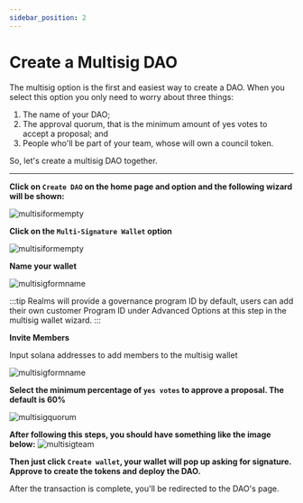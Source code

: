 ```yaml
---
sidebar_position: 2
---
```


# Create a Multisig DAO

The multisig option is the first and easiest way to create a DAO. When you select this option you only need to worry about three things:

1. The name of your DAO;
2. The approval quorum, that is the minimum amount of yes votes to accept a proposal; and
3. People who'll be part of your team, whose will own a council token.

So, let's create a multisig DAO together.

---

**Click on `Create DAO` on the home page and option and the following wizard will be shown:**

![multisiformempty](https://user-images.githubusercontent.com/22420711/178862160-75a2bd5a-133e-47a2-a487-9b7ad6f66137.png)

**Click on the `Multi-Signature Wallet` option**

![multisiformempty](https://user-images.githubusercontent.com/22420711/178862472-2e64a49c-9a75-4e82-8fd5-3c07f73dd1f0.png)

**Name your wallet**

![multisigformname](https://user-images.githubusercontent.com/22420711/178863059-7e4650e4-f32c-4d93-90e6-dc4345defe8a.png)

:::tip
Realms will provide a governance program ID by default, users can add their own customer Program ID under Advanced Options at this step in the multisig wallet wizard.
:::

**Invite Members**

Input solana addresses to add members to the multisig wallet

![multisigformname](https://user-images.githubusercontent.com/22420711/178865759-52d5b47e-1370-4008-972b-4f5d6aa888c6.png)


**Select the minimum percentage of `yes votes` to approve a proposal. The default is 60%**

![multisigquorum](https://user-images.githubusercontent.com/22420711/178866502-70616cea-1564-4237-9541-10602726b98c.png)


**After following this steps, you should have something like the image below:**
![multisigteam](https://user-images.githubusercontent.com/22420711/178866847-f6ca16f3-c3c1-491b-9442-70a715cb86f0.png)

**Then just click `Create wallet`, your wallet will pop up asking for signature. Approve to create the tokens and deploy the DAO.**

After the transaction is complete, you'll be redirected to the DAO's page.
